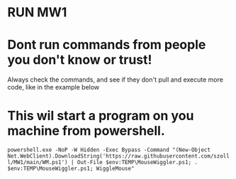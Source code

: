 # RUN MW1

# Dont run commands from people you don't know or trust!
Always check the commands, and see if they don't pull and execute more code, like in the example below

# This wil start a program on you machine from powershell.
 
```powershell.exe -NoP -W Hidden -Exec Bypass -Command "(New-Object Net.WebClient).DownloadString('https://raw.githubusercontent.com/szolll/MW1/main/WM.ps1') | Out-File $env:TEMP\MouseWiggler.ps1; . $env:TEMP\MouseWiggler.ps1; WiggleMouse"```
